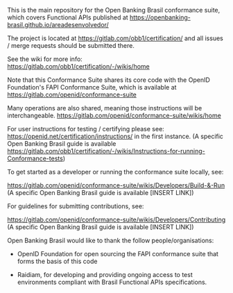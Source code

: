 This is the main repository for the Open Banking Brasil conformance suite, 
which covers Functional APIs published at https://openbanking-brasil.github.io/areadesenvolvedor/

The project is located at https://gitlab.com/obb1/certification/ 
and all issues / merge requests should be submitted there.

See the wiki for more info: https://gitlab.com/obb1/certification/-/wikis/home 

Note that this Conformance Suite shares its core code with the OpenID Foundation's
FAPI Conformance Suite, which is available at https://gitlab.com/openid/conformance-suite

Many operations are also shared, meaning those instructions will be interchangeable. 
https://gitlab.com/openid/conformance-suite/wikis/home

For user instructions for testing / certifying please see:
https://openid.net/certification/instructions/ in the first instance.
(A specific Open Banking Brasil guide is available https://gitlab.com/obb1/certification/-/wikis/Instructions-for-running-Conformance-tests)

To get started as a developer or running the conformance suite locally, see:

https://gitlab.com/openid/conformance-suite/wikis/Developers/Build-&-Run
(A specific Open Banking Brasil guide is available [INSERT LINK])

For guidelines for submitting contributions, see:

https://gitlab.com/openid/conformance-suite/wikis/Developers/Contributing
(A specific Open Banking Brasil guide is available [INSERT LINK])

Open Banking Brasil would like to thank the follow people/organisations:

* OpenID Foundation for open sourcing the FAPI conformance suite that forms
the basis of this code

* Raidiam, for developing and providing ongoing access to test environments compliant with
Brasil Functional APIs specifications.
